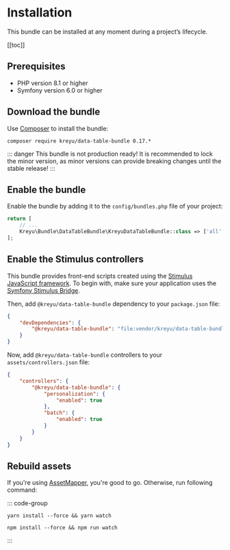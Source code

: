 # Installation

This bundle can be installed at any moment during a project’s lifecycle.

[[toc]]

## Prerequisites

- PHP version 8.1 or higher
- Symfony version 6.0 or higher

## Download the bundle

Use [Composer](https://getcomposer.org/) to install the bundle:

```shell
composer require kreyu/data-table-bundle 0.17.*
```

::: danger This bundle is not production ready!
It is recommended to lock the minor version, as minor versions can provide breaking changes until the stable release!
:::

## Enable the bundle

Enable the bundle by adding it to the `config/bundles.php` file of your project:

```php
return [
    // ...
    Kreyu\Bundle\DataTableBundle\KreyuDataTableBundle::class => ['all' => true],
];
```

## Enable the Stimulus controllers

This bundle provides front-end scripts created using the [Stimulus JavaScript framework](https://stimulus.hotwired.dev/).
To begin with, make sure your application uses the [Symfony Stimulus Bridge](https://github.com/symfony/stimulus-bridge).

Then, add `@kreyu/data-table-bundle` dependency to your `package.json` file:

```json
{
    "devDependencies": {
        "@kreyu/data-table-bundle": "file:vendor/kreyu/data-table-bundle/assets"
    }
}
```

Now, add `@kreyu/data-table-bundle` controllers to your `assets/controllers.json` file:

```json
{
    "controllers": {
        "@kreyu/data-table-bundle": {
            "personalization": {
                "enabled": true
            },
            "batch": {
                "enabled": true
            }
        }
    }
}
```

## Rebuild assets

If you're using [AssetMapper](https://symfony.com/doc/current/frontend.html#assetmapper-recommended), you're good to go. Otherwise, run following command:

::: code-group

```shell [yarn]
yarn install --force && yarn watch
```

```shell [npm]
npm install --force && npm run watch
```

:::
